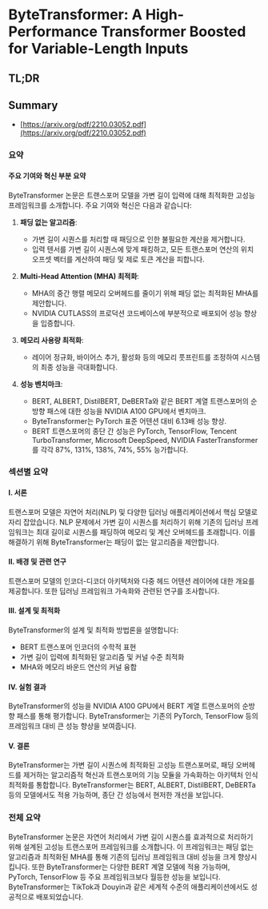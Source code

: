 # ByteTransformer: A High-Performance Transformer Boosted for Variable-Length Inputs
## TL;DR
## Summary
- [https://arxiv.org/pdf/2210.03052.pdf](https://arxiv.org/pdf/2210.03052.pdf)

### 요약

#### 주요 기여와 혁신 부분 요약
ByteTransformer 논문은 트랜스포머 모델을 가변 길이 입력에 대해 최적화한 고성능 프레임워크를 소개합니다. 주요 기여와 혁신은 다음과 같습니다:

1. **패딩 없는 알고리즘**:
   - 가변 길이 시퀀스를 처리할 때 패딩으로 인한 불필요한 계산을 제거합니다.
   - 입력 텐서를 가변 길이 시퀀스에 맞게 패킹하고, 모든 트랜스포머 연산의 위치 오프셋 벡터를 계산하여 패딩 및 제로 토큰 계산을 피합니다.

2. **Multi-Head Attention (MHA) 최적화**:
   - MHA의 중간 행렬 메모리 오버헤드를 줄이기 위해 패딩 없는 최적화된 MHA를 제안합니다.
   - NVIDIA CUTLASS의 프로덕션 코드베이스에 부분적으로 배포되어 성능 향상을 입증합니다.

3. **메모리 사용량 최적화**:
   - 레이어 정규화, 바이어스 추가, 활성화 등의 메모리 풋프린트를 조정하여 시스템의 최종 성능을 극대화합니다.

4. **성능 벤치마크**:
   - BERT, ALBERT, DistilBERT, DeBERTa와 같은 BERT 계열 트랜스포머의 순방향 패스에 대한 성능을 NVIDIA A100 GPU에서 벤치마크.
   - ByteTransformer는 PyTorch 표준 어텐션 대비 6.13배 성능 향상.
   - BERT 트랜스포머의 종단 간 성능은 PyTorch, TensorFlow, Tencent TurboTransformer, Microsoft DeepSpeed, NVIDIA FasterTransformer를 각각 87%, 131%, 138%, 74%, 55% 능가합니다.

### 섹션별 요약

#### I. 서론
트랜스포머 모델은 자연어 처리(NLP) 및 다양한 딥러닝 애플리케이션에서 핵심 모델로 자리 잡았습니다. NLP 문제에서 가변 길이 시퀀스를 처리하기 위해 기존의 딥러닝 프레임워크는 최대 길이로 시퀀스를 패딩하여 메모리 및 계산 오버헤드를 초래합니다. 이를 해결하기 위해 ByteTransformer는 패딩이 없는 알고리즘을 제안합니다.

#### II. 배경 및 관련 연구
트랜스포머 모델의 인코더-디코더 아키텍처와 다중 헤드 어텐션 레이어에 대한 개요를 제공합니다. 또한 딥러닝 프레임워크 가속화와 관련된 연구를 조사합니다.

#### III. 설계 및 최적화
ByteTransformer의 설계 및 최적화 방법론을 설명합니다:
   - BERT 트랜스포머 인코더의 수학적 표현
   - 가변 길이 입력에 최적화된 알고리즘 및 커널 수준 최적화
   - MHA와 메모리 바운드 연산의 커널 융합

#### IV. 실험 결과
ByteTransformer의 성능을 NVIDIA A100 GPU에서 BERT 계열 트랜스포머의 순방향 패스를 통해 평가합니다. ByteTransformer는 기존의 PyTorch, TensorFlow 등의 프레임워크 대비 큰 성능 향상을 보여줍니다.

#### V. 결론
ByteTransformer는 가변 길이 시퀀스에 최적화된 고성능 트랜스포머로, 패딩 오버헤드를 제거하는 알고리즘적 혁신과 트랜스포머의 기능 모듈을 가속화하는 아키텍처 인식 최적화를 통합합니다. ByteTransformer는 BERT, ALBERT, DistilBERT, DeBERTa 등의 모델에서도 적용 가능하며, 종단 간 성능에서 현저한 개선을 보입니다.

### 전체 요약
ByteTransformer 논문은 자연어 처리에서 가변 길이 시퀀스를 효과적으로 처리하기 위해 설계된 고성능 트랜스포머 프레임워크를 소개합니다. 이 프레임워크는 패딩 없는 알고리즘과 최적화된 MHA를 통해 기존의 딥러닝 프레임워크 대비 성능을 크게 향상시킵니다. 또한 ByteTransformer는 다양한 BERT 계열 모델에 적용 가능하며, PyTorch, TensorFlow 등 주요 프레임워크보다 월등한 성능을 보입니다. ByteTransformer는 TikTok과 Douyin과 같은 세계적 수준의 애플리케이션에서도 성공적으로 배포되었습니다.